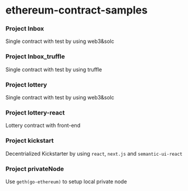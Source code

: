 # ethereum-contract-samples

### Project Inbox
Single contract with test by using web3&solc
### Project Inbox_truffle
Single contract with test by using truffle
### Project lottery
Single contract with test by using web3&solc
### Project lottery-react
Lottery contract with front-end
### Project kickstart
Decentrialized Kickstarter by using `react`, `next.js` and `semantic-ui-react`
### Project privateNode
Use `geth(go-ethereum)` to setup local private node
